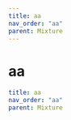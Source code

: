 ```yaml
---
title: aa
nav_order: "aa"
parent: Mixture
---
```


# aa

```yaml
title: aa
nav_order: "aa"
parent: Mixture
```

